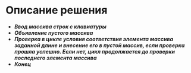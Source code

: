 # Описание решения

* _**Ввод массива строк с клавиатуры**_
* _**Объявление пустого массива**_
* _**Проверка в цикле условия соответствия элемента массива заданной длине и внесение его в пустой массив, если проверка прошла успешно. Если нет, цикл продолжается до проверки последнего элемента массива**_
* _**Конец**_ 